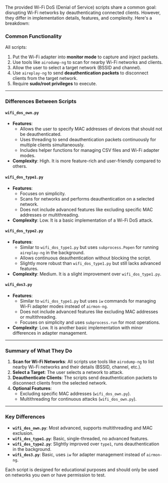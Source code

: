 The provided Wi-Fi DoS (Denial of Service) scripts share a common goal: disrupting Wi-Fi networks by deauthenticating connected clients. However, they differ in implementation details, features, and complexity. Here's a breakdown:

### **Common Functionality**
All scripts:
1. Put the Wi-Fi adapter into **monitor mode** to capture and inject packets.
2. Use tools like `airodump-ng` to scan for nearby Wi-Fi networks and clients.
3. Allow the user to select a target network (BSSID and channel).
4. Use `aireplay-ng` to send **deauthentication packets** to disconnect clients from the target network.
5. Require **sudo/root privileges** to execute.

---

### **Differences Between Scripts**

#### **`wifi_dos_own.py`**
- **Features**:
    - Allows the user to specify MAC addresses of devices that should not be deauthenticated.
    - Uses threading to send deauthentication packets continuously for multiple clients simultaneously.
    - Includes helper functions for managing CSV files and Wi-Fi adapter modes.
- **Complexity**: High. It is more feature-rich and user-friendly compared to others.

#### **`wifi_dos_type1.py`**
- **Features**:
    - Focuses on simplicity.
    - Scans for networks and performs deauthentication on a selected network.
    - Does not include advanced features like excluding specific MAC addresses or multithreading.
- **Complexity**: Low. It is a basic implementation of a Wi-Fi DoS attack.

#### **`wifi_dos_type2.py`**
- **Features**:
    - Similar to `wifi_dos_type1.py` but uses `subprocess.Popen` for running `aireplay-ng` in the background.
    - Allows continuous deauthentication without blocking the script.
    - Slightly more robust than `wifi_dos_type1.py` but still lacks advanced features.
- **Complexity**: Medium. It is a slight improvement over `wifi_dos_type1.py`.

#### **`wifi_dos3.py`**
- **Features**:
    - Similar to `wifi_dos_type1.py` but uses `iw` commands for managing Wi-Fi adapter modes instead of `airmon-ng`.
    - Does not include advanced features like excluding MAC addresses or multithreading.
    - Focuses on simplicity and uses `subprocess.run` for most operations.
- **Complexity**: Low. It is another basic implementation with minor differences in adapter management.

---

### **Summary of What They Do**
1. **Scan for Wi-Fi Networks**: All scripts use tools like `airodump-ng` to list nearby Wi-Fi networks and their details (BSSID, channel, etc.).
2. **Select a Target**: The user selects a network to attack.
3. **Deauthenticate Clients**: The scripts send deauthentication packets to disconnect clients from the selected network.
4. **Optional Features**:
    - Excluding specific MAC addresses (`wifi_dos_own.py`).
    - Multithreading for continuous attacks (`wifi_dos_own.py`).

---

### **Key Differences**
- **`wifi_dos_own.py`**: Most advanced, supports multithreading and MAC exclusion.
- **`wifi_dos_type1.py`**: Basic, single-threaded, no advanced features.
- **`wifi_dos_type2.py`**: Slightly improved over `type1`, runs deauthentication in the background.
- **`wifi_dos3.py`**: Basic, uses `iw` for adapter management instead of `airmon-ng`.

Each script is designed for educational purposes and should only be used on networks you own or have permission to test.
